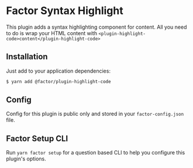 # Factor Syntax Highlight

This plugin adds a syntax highlighting component for content. All you need to do is wrap your HTML content with `<plugin-highlight-code>content</plugin-highlight-code>`

## Installation

Just add to your application dependencies:

```bash
$ yarn add @factor/plugin-highlight-code
```

## Config

Config for this plugin is public only and stored in your `factor-config.json` file.

<!-- ### Options

```jsonc
// factor-config.json
{
  "google_tag_manager": {
    "gtm_id": "SOMEID", // Your GTM Container ID
    "development_mode": true // Load GTM in "development" mode
  }
}
``` -->

## Factor Setup CLI

Run `yarn factor setup` for a question based CLI to help you configure this plugin's options.

